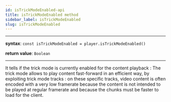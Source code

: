 ```yaml
---
id: isTrickModeEnabled-api
title: isTrickModeEnabled method
sidebar_label: isTrickModeEnabled
slug: isTrickModeEnabled
---
```


---

**syntax**: `const isTrickModeEnabled = player.isTrickModeEnabled()`

**return value**: `Boolean`

---

It tells if the trick mode is currently enabled for the content playback :
The trick mode allows to play content fast-forward in an efficient way, by
exploiting trick mode tracks : on these specific tracks, video content is often
encoded with a very low framerate because the content is not intended to be
played at regular framerate and because the chunks must be faster to load for
the client.
